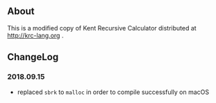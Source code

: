 ## About

This is a modified copy of Kent Recursive Calculator distributed at http://krc-lang.org .

## ChangeLog

### 2018.09.15
- replaced `sbrk` to `malloc` in order to compile successfully on macOS
